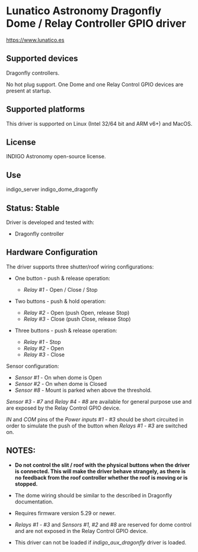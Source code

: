 # Lunatico Astronomy Dragonfly Dome / Relay Controller GPIO driver

https://www.lunatico.es

## Supported devices

Dragonfly controllers.

No hot plug support. One Dome and one Relay Control GPIO devices are present at startup.

## Supported platforms

This driver is supported on Linux (Intel 32/64 bit and ARM v6+) and MacOS.

## License

INDIGO Astronomy open-source license.

## Use

indigo_server indigo_dome_dragonfly

## Status: Stable

Driver is developed and tested with:
* Dragonfly controller

## Hardware Configuration

The driver supports three shutter/roof wiring configurations:

* One button - push & release operation:
	* *Relay \#1* - Open / Close / Stop


* Two buttons - push & hold operation:
	* *Relay \#2* - Open (push Open, release Stop)
	* *Relay \#3* - Close (push Close, release Stop)


* Three buttons - push & release operation:
	* *Relay \#1* - Stop
	* *Relay \#2* - Open
	* *Relay \#3* - Close


Sensor configuration:
 * *Sensor \#1* - On when dome is Open
 * *Sensor \#2* - On when dome is Closed
 * *Sensor \#8* - Mount is parked when above the threshold.

*Sensor \#3 - \#7* and *Relay \#4 - \#8* are available for general purpose use and are exposed by the Relay Control GPIO device.

*IN* and *COM* pins of the *Power inputs \#1 - \#3* should be short circuited in order to simulate the push of the button when *Relays \#1 - \#3* are switched on.

## NOTES:
* **Do not control the slit / roof with the physical buttons when the driver is connected. This will make the driver behave strangely, as there is no feedback from the roof controller whether the roof is moving or is stopped.**

* The dome wiring should be similar to the described in Dragonfly documentation.

* Requires firmware version 5.29 or newer.

* *Relays \#1 - \#3* and *Sensors \#1, \#2* and *\#8* are reserved for dome control and are not exposed in the Relay Control GPIO device.

* This driver can not be loaded if *indigo_aux_dragonfly* driver is loaded.
